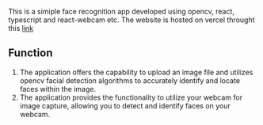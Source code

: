 This is a simiple face recognition app developed using opencv, react, typescript and react-webcam etc.
The website is hosted on vercel throught this [link](https://facial-recognition-web.vercel.app/)

## Function

1. The application offers the capability to upload an image file and utilizes opencv facial detection algorithms to accurately identify and locate faces within the image.
2. The application provides the functionality to utilize your webcam for image capture, allowing you to detect and identify faces on your webcam. 




